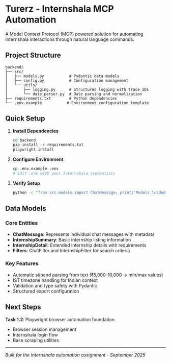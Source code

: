 # Turerz - Internshala MCP Automation

A Model Context Protocol (MCP) powered solution for automating Internshala interactions through natural language commands.

## Project Structure

```
backend/
├── src/
│   ├── models.py           # Pydantic data models
│   ├── config.py           # Configuration management
│   └── utils/
│       ├── logging.py      # Structured logging with trace IDs
│       └── date_parser.py  # Date parsing and normalization
├── requirements.txt        # Python dependencies
└── .env.example           # Environment configuration template
```

## Quick Setup

1. **Install Dependencies**
   ```bash
   cd backend
   pip install -r requirements.txt
   playwright install
   ```

2. **Configure Environment**
   ```bash
   cp .env.example .env
   # Edit .env with your Internshala credentials
   ```

3. **Verify Setup**
   ```bash
   python -c "from src.models import ChatMessage; print('Models loaded successfully')"
   ```

## Data Models

### Core Entities
- **ChatMessage**: Represents individual chat messages with metadata
- **InternshipSummary**: Basic internship listing information
- **InternshipDetail**: Extended internship details with requirements
- **Filters**: ChatFilter and InternshipFilter for search criteria

### Key Features
- Automatic stipend parsing from text (₹5,000-10,000 → min/max values)
- IST timezone handling for Indian context
- Validation and type safety with Pydantic
- Structured export configuration

## Next Steps

**Task 1.2**: Playwright browser automation foundation
- Browser session management
- Internshala login flow
- Base scraping utilities

---

*Built for the Internshala automation assignment - September 2025*
